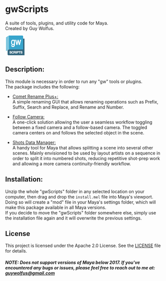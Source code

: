 # gwScripts
A suite of tools, plugins, and utility code for Maya.  
Created by Guy Wolfus.

![gwScripts](https://github.com/guywolfus/gwScripts/blob/main/icons/gwScripts.png)

## Description:
This module is necessary in order to run any "gw" tools or plugins.  
The package includes the following:

* [Comet Rename Plus+:](https://github.com/guywolfus/gwScripts/blob/main/tools/comet_rename_plus)  
A simple renaming GUI that allows renaming operations such as Prefix, Suffix, Search and Replace, and Rename and Number.  

* [Follow Camera:](https://github.com/guywolfus/gwScripts/blob/main/tools/follow_camera)  
A one-click solution allowing the user a seamless workflow toggling between a fixed camera and a follow-based camera. The toggled camera centers on and follows the selected object in the scene.  

* [Shots Data Manager:](https://github.com/guywolfus/gwScripts/blob/main/tools/shots_data_manager)  
A handy tool for Maya that allows splitting a scene into several other scenes. Mainly envisioned to be used by layout artists on a sequence in order to split it into numbered shots, reducing repetitive shot-prep work and allowing a more camera continuity-friendly workflow.  

## Installation:
Unzip the whole "gwScripts" folder in any selected location on your computer, then drag and drop the `install.mel` file into Maya's viewport.  
Doing so will create a "mod" file in your Maya's settings folder, which will make this package available in all Maya versions.  
If you decide to move the "gwScripts" folder somewhere else, simply use the installation file again and it will overwrite the previous settings.

## License
This project is licensed under the Apache 2.0 License. See the [LICENSE](https://github.com/guywolfus/gwScripts/blob/main/LICENSE) file for details.

##### NOTE: Does not support versions of Maya below 2017. If you've encountered any bugs or issues, please feel free to reach out to me at: <guywolfus@gmail.com>

